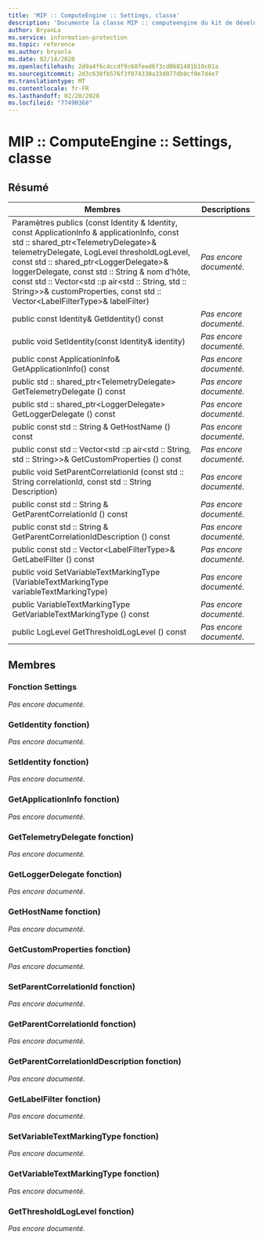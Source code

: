 ```yaml
---
title: 'MIP :: ComputeEngine :: Settings, classe'
description: 'Documente la classe MIP :: computeengine du kit de développement logiciel (SDK) Microsoft Information Protection (MIP).'
author: BryanLa
ms.service: information-protection
ms.topic: reference
ms.author: bryanla
ms.date: 02/14/2020
ms.openlocfilehash: 2d9a4f6c4ccdf9c68feed6f3cd0681481b10c01a
ms.sourcegitcommit: 2d3c638fb576f3f074330a33d077db0cf0e7d4e7
ms.translationtype: MT
ms.contentlocale: fr-FR
ms.lasthandoff: 02/20/2020
ms.locfileid: "77490368"
---
```

# <a name="class-mipcomputeenginesettings"></a>MIP :: ComputeEngine :: Settings, classe 
  
## <a name="summary"></a>Résumé
 Membres                        | Descriptions                                
--------------------------------|---------------------------------------------
Paramètres publics (const Identity & Identity, const ApplicationInfo & applicationInfo, const std :: shared_ptr\<TelemetryDelegate\>& telemetryDelegate, LogLevel thresholdLogLevel, const std :: shared_ptr\<LoggerDelegate\>& loggerDelegate, const std :: String & nom d’hôte, const std :: Vector\<std ::p air\<std :: String, std :: String\>\>& customProperties, const std :: Vector\<LabelFilterType\>& labelFilter)  | _Pas encore documenté._
public const Identity& GetIdentity() const  | _Pas encore documenté._
public void SetIdentity(const Identity& identity)  | _Pas encore documenté._
public const ApplicationInfo& GetApplicationInfo() const  | _Pas encore documenté._
public std :: shared_ptr\<TelemetryDelegate\> GetTelemetryDelegate () const  | _Pas encore documenté._
public std :: shared_ptr\<LoggerDelegate\> GetLoggerDelegate () const  | _Pas encore documenté._
public const std :: String & GetHostName () const  | _Pas encore documenté._
public const std :: Vector\<std ::p air\<std :: String, std :: String\>\>& GetCustomProperties () const  | _Pas encore documenté._
public void SetParentCorrelationId (const std :: String correlationId, const std :: String Description)  | _Pas encore documenté._
public const std :: String & GetParentCorrelationId () const  | _Pas encore documenté._
public const std :: String & GetParentCorrelationIdDescription () const  | _Pas encore documenté._
public const std :: Vector\<LabelFilterType\>& GetLabelFilter () const  | _Pas encore documenté._
public void SetVariableTextMarkingType (VariableTextMarkingType variableTextMarkingType)  | _Pas encore documenté._
public VariableTextMarkingType GetVariableTextMarkingType () const  | _Pas encore documenté._
public LogLevel GetThresholdLogLevel () const  | _Pas encore documenté._
  
## <a name="members"></a>Membres
  
### <a name="settings-function"></a>Fonction Settings
_Pas encore documenté._

  
### <a name="getidentity-function"></a>GetIdentity fonction)
_Pas encore documenté._

  
### <a name="setidentity-function"></a>SetIdentity fonction)
_Pas encore documenté._

  
### <a name="getapplicationinfo-function"></a>GetApplicationInfo fonction)
_Pas encore documenté._

  
### <a name="gettelemetrydelegate-function"></a>GetTelemetryDelegate fonction)
_Pas encore documenté._

  
### <a name="getloggerdelegate-function"></a>GetLoggerDelegate fonction)
_Pas encore documenté._

  
### <a name="gethostname-function"></a>GetHostName fonction)
_Pas encore documenté._

  
### <a name="getcustomproperties-function"></a>GetCustomProperties fonction)
_Pas encore documenté._

  
### <a name="setparentcorrelationid-function"></a>SetParentCorrelationId fonction)
_Pas encore documenté._

  
### <a name="getparentcorrelationid-function"></a>GetParentCorrelationId fonction)
_Pas encore documenté._

  
### <a name="getparentcorrelationiddescription-function"></a>GetParentCorrelationIdDescription fonction)
_Pas encore documenté._

  
### <a name="getlabelfilter-function"></a>GetLabelFilter fonction)
_Pas encore documenté._

  
### <a name="setvariabletextmarkingtype-function"></a>SetVariableTextMarkingType fonction)
_Pas encore documenté._

  
### <a name="getvariabletextmarkingtype-function"></a>GetVariableTextMarkingType fonction)
_Pas encore documenté._

  
### <a name="getthresholdloglevel-function"></a>GetThresholdLogLevel fonction)
_Pas encore documenté._
